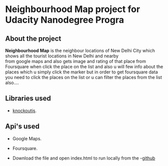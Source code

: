 # Neighbourhood Map project for Udacity Nanodegree Progra

## About the project

**Neighbourhood Map** is the neighbour locations of New Delhi City 
 which shows  all  the tourist locations in New Delhi and nearby  
 from google maps and also gets image and rating of that place 
 from Foursquare when click the place on the list and also u will 
 few info about the places which u simply click the marker but in order 
 to get foursquare data you need to click the places on the list or u can
 filter the places from the list also....

## Libraries used
- [knockoutjs](http://knockoutjs.com/).


## Api's used
- Google Maps.
- Foursquare.



- Download the file and open index.html to run locally from the -[github](https://github.com/sanalrenou/project-4-)



